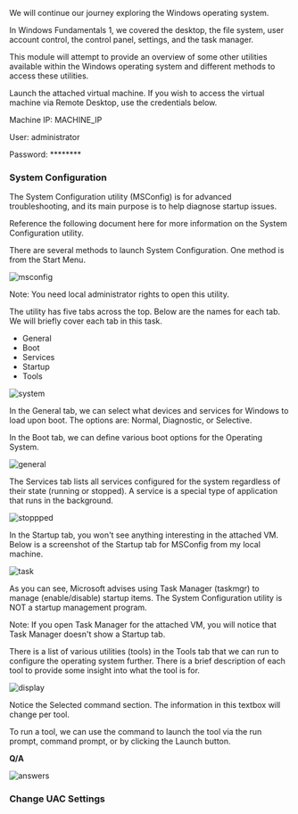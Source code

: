 We will continue our journey exploring the Windows operating system. 

In Windows Fundamentals 1, we covered the desktop, the file system, user account control, the control panel, settings, and the task manager. 

This module will attempt to provide an overview of some other utilities available within the Windows operating system and different methods to access these utilities.

Launch the attached virtual machine. If you wish to access the virtual machine via Remote Desktop, use the credentials below. 

Machine IP: MACHINE_IP

User: administrator

Password: ********

<h3>System Configuration</h3>

The System Configuration utility (MSConfig) is for advanced troubleshooting, and its main purpose is to help diagnose startup issues. 

Reference the following document here for more information on the System Configuration utility. 

There are several methods to launch System Configuration. One method is from the Start Menu.

![msconfig](https://github.com/schoto/THM-Web-Hacking-Fundamentals/assets/69323411/37daf3fc-6c23-4d18-ae6f-efc9abbf167d)

Note: You need local administrator rights to open this utility. 

The utility has five tabs across the top. Below are the names for each tab. We will briefly cover each tab in this task. 

- General
- Boot
- Services
- Startup
- Tools

![system](https://github.com/schoto/THM-Web-Hacking-Fundamentals/assets/69323411/5fe96e6f-bdbd-47e2-9218-3563e04a1236)

In the General tab, we can select what devices and services for Windows to load upon boot. The options are: Normal, Diagnostic, or Selective. 

In the Boot tab, we can define various boot options for the Operating System. 

![general](https://github.com/schoto/THM-Web-Hacking-Fundamentals/assets/69323411/26e47e81-6e10-423f-b796-3c60354af959)

The Services tab lists all services configured for the system regardless of their state (running or stopped). A service is a special type of application that runs in the background.  

![stoppped](https://github.com/schoto/THM-Web-Hacking-Fundamentals/assets/69323411/7c2157df-f278-4f61-ba81-17f1ac4bd9df)

In the Startup tab, you won't see anything interesting in the attached VM.  Below is a screenshot of the Startup tab for MSConfig from my local machine. 

![task](https://github.com/schoto/THM-Web-Hacking-Fundamentals/assets/69323411/87838ead-79cd-43c2-bdaa-9b59240a88af)


As you can see, Microsoft advises using Task Manager (taskmgr) to manage (enable/disable) startup items. The System Configuration utility is NOT a startup management program. 

Note: If you open Task Manager for the attached VM, you will notice that Task Manager doesn't show a Startup tab. 

There is a list of various utilities (tools) in the Tools tab that we can run to configure the operating system further. There is a brief description of each tool to provide some insight into what the tool is for. 

![display](https://github.com/schoto/THM-Web-Hacking-Fundamentals/assets/69323411/4091c408-86dc-419e-b5d6-04b1ecd17b66)

Notice the Selected command section. The information in this textbox will change per tool.

To run a tool, we can use the command to launch the tool via the run prompt, command prompt, or by clicking the Launch button. 

**Q/A**

![answers](https://github.com/schoto/THM-Web-Hacking-Fundamentals/assets/69323411/1579dd51-77c6-421c-bd07-08d0b24b09d1)

<h3>Change UAC Settings</h3>



